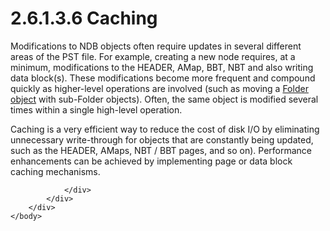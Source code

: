 <html dir="LTR" xmlns:mshelp="http://msdn.microsoft.com/mshelp" xmlns:ddue="http://ddue.schemas.microsoft.com/authoring/2003/5" xmlns:xlink="http://www.w3.org/1999/xlink" xmlns:tool="http://www.microsoft.com/tooltip">
    <head>
        <meta http-equiv="Content-Type" content="text/html; CHARSET=utf-8"></meta>
        <meta name="save" content="history"></meta>
        <title>2.6.1.3.6 Caching</title>
        <xml>
            <mshelp:toctitle title="2.6.1.3.6 Caching"></mshelp:toctitle>
            <mshelp:rltitle title="[MS-PST]: Caching"></mshelp:rltitle>
            <mshelp:keyword index="A" term="35847d36-42ec-422e-ac07-4c2c6cbb48ff"></mshelp:keyword>
            <mshelp:attr name="DCSext.ContentType" value="open specification"></mshelp:attr>
            <mshelp:attr name="AssetID" value="35847d36-42ec-422e-ac07-4c2c6cbb48ff"></mshelp:attr>
            <mshelp:attr name="TopicType" value="kbRef"></mshelp:attr>
            <mshelp:attr name="DCSext.Title" value="[MS-PST]: Caching" />
        </xml>
    </head>
    <body>
        <div id="header">
            <h1 class="heading">2.6.1.3.6 Caching</h1>
        </div>
        <div id="mainSection">
            <div id="mainBody">
                <div id="allHistory" class="saveHistory"></div>
                <div id="sectionSection0" class="section" name="collapseableSection">
                    

<p>Modifications to NDB objects often require updates in
several different areas of the PST file. For example, creating a new node
requires, at a minimum, modifications to the HEADER, AMap, BBT, NBT and also
writing data block(s). These modifications become more frequent and compound
quickly as higher-level operations are involved (such as moving a <a href="08220cc9-69b1-4072-a2e7-2a0ff201d505.htm#gt_0682daa7-c1b8-419b-8a32-6048833d0b72">Folder object</a> with
sub-Folder objects). Often, the same object is modified several times within a
single high-level operation.</p>

<p>Caching is a very efficient way to reduce the cost of disk
I/O by eliminating unnecessary write-through for objects that are constantly
being updated, such as the HEADER, AMaps, NBT / BBT pages, and so on).
Performance enhancements can be achieved by implementing page or data block
caching mechanisms.</p>


                </div>
            </div>
        </div>
    </body>
</html>